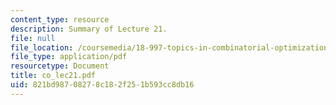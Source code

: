 ```yaml
---
content_type: resource
description: Summary of Lecture 21.
file: null
file_location: /coursemedia/18-997-topics-in-combinatorial-optimization-spring-2004/821bd98708278c182f251b593cc8db16_co_lec21.pdf
file_type: application/pdf
resourcetype: Document
title: co_lec21.pdf
uid: 821bd987-0827-8c18-2f25-1b593cc8db16
---
```


